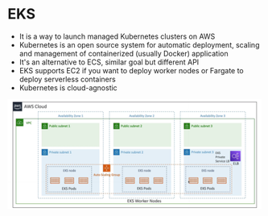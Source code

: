 # EKS

* It is a way to launch managed Kubernetes clusters on AWS
* Kubernetes is an open source system for automatic deployment, scaling and management of containerized (usually Docker) application
* It's an alternative to ECS, similar goal but different API
* EKS supports EC2 if you want to deploy worker nodes or Fargate to deploy serverless containers
* Kubernetes is cloud-agnostic

![EKS](images/EKS.png)
